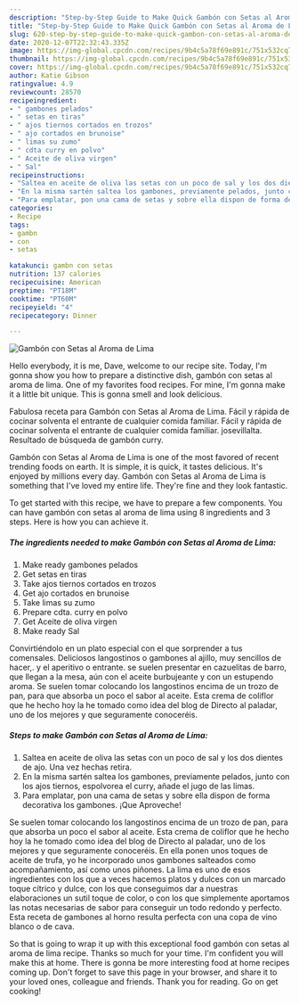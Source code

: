 ```yaml
---
description: "Step-by-Step Guide to Make Quick Gambón con Setas al Aroma de Lima"
title: "Step-by-Step Guide to Make Quick Gambón con Setas al Aroma de Lima"
slug: 620-step-by-step-guide-to-make-quick-gambon-con-setas-al-aroma-de-lima
date: 2020-12-07T22:32:43.335Z
image: https://img-global.cpcdn.com/recipes/9b4c5a78f69e891c/751x532cq70/gambon-con-setas-al-aroma-de-lima-foto-principal.jpg
thumbnail: https://img-global.cpcdn.com/recipes/9b4c5a78f69e891c/751x532cq70/gambon-con-setas-al-aroma-de-lima-foto-principal.jpg
cover: https://img-global.cpcdn.com/recipes/9b4c5a78f69e891c/751x532cq70/gambon-con-setas-al-aroma-de-lima-foto-principal.jpg
author: Katie Gibson
ratingvalue: 4.9
reviewcount: 28570
recipeingredient:
- " gambones pelados"
- " setas en tiras"
- " ajos tiernos cortados en trozos"
- " ajo cortados en brunoise"
- " limas su zumo"
- " cdta curry en polvo"
- " Aceite de oliva virgen"
- " Sal"
recipeinstructions:
- "Saltea en aceite de oliva las setas con un poco de sal y los dos dientes de ajo. Una vez hechas retira."
- "En la misma sartén saltea los gambones, previamente pelados, junto con los ajos tiernos, espolvorea el curry, añade el jugo de las limas."
- "Para emplatar, pon una cama de setas y sobre ella dispon de forma decorativa los gambones. ¡Que Aproveche!"
categories:
- Recipe
tags:
- gambn
- con
- setas

katakunci: gambn con setas 
nutrition: 137 calories
recipecuisine: American
preptime: "PT18M"
cooktime: "PT60M"
recipeyield: "4"
recipecategory: Dinner

---
```



![Gambón con Setas al Aroma de Lima](https://img-global.cpcdn.com/recipes/9b4c5a78f69e891c/751x532cq70/gambon-con-setas-al-aroma-de-lima-foto-principal.jpg)

Hello everybody, it is me, Dave, welcome to our recipe site. Today, I'm gonna show you how to prepare a distinctive dish, gambón con setas al aroma de lima. One of my favorites food recipes. For mine, I'm gonna make it a little bit unique. This is gonna smell and look delicious.

Fabulosa receta para Gambón con Setas al Aroma de Lima. Fácil y rápida de cocinar solventa el entrante de cualquier comida familiar. Fácil y rápida de cocinar solventa el entrante de cualquier comida familiar. josevillalta. Resultado de búsqueda de gambón curry.

Gambón con Setas al Aroma de Lima is one of the most favored of recent trending foods on earth. It is simple, it is quick, it tastes delicious. It's enjoyed by millions every day. Gambón con Setas al Aroma de Lima is something that I've loved my entire life. They're fine and they look fantastic.


To get started with this recipe, we have to prepare a few components. You can have gambón con setas al aroma de lima using 8 ingredients and 3 steps. Here is how you can achieve it.

<!--inarticleads1-->

##### The ingredients needed to make Gambón con Setas al Aroma de Lima:

1. Make ready  gambones pelados
1. Get  setas en tiras
1. Take  ajos tiernos cortados en trozos
1. Get  ajo cortados en brunoise
1. Take  limas su zumo
1. Prepare  cdta. curry en polvo
1. Get  Aceite de oliva virgen
1. Make ready  Sal


Convirtiéndolo en un plato especial con el que sorprender a tus comensales. Deliciosos langostinos o gambones al ajillo, muy sencillos de hacer,. y el aperitivo o entrante. se suelen presentar en cazuelitas de barro, que llegan a la mesa, aún con el aceite burbujeante y con un estupendo aroma. Se suelen tomar colocando los langostinos encima de un trozo de pan, para que absorba un poco el sabor al aceite. Esta crema de coliflor que he hecho hoy la he tomado como idea del blog de Directo al paladar, uno de los mejores y que seguramente conoceréis. 

<!--inarticleads2-->

##### Steps to make Gambón con Setas al Aroma de Lima:

1. Saltea en aceite de oliva las setas con un poco de sal y los dos dientes de ajo. Una vez hechas retira.
1. En la misma sartén saltea los gambones, previamente pelados, junto con los ajos tiernos, espolvorea el curry, añade el jugo de las limas.
1. Para emplatar, pon una cama de setas y sobre ella dispon de forma decorativa los gambones. ¡Que Aproveche!


Se suelen tomar colocando los langostinos encima de un trozo de pan, para que absorba un poco el sabor al aceite. Esta crema de coliflor que he hecho hoy la he tomado como idea del blog de Directo al paladar, uno de los mejores y que seguramente conoceréis. En ella ponen unos toques de aceite de trufa, yo he incorporado unos gambones salteados como acompañamiento, así como unos piñones. La lima es uno de esos ingredientes con los que a veces hacemos platos y dulces con un marcado toque cítrico y dulce, con los que conseguimos dar a nuestras elaboraciones un sutil toque de color, o con los que simplemente aportamos las notas necesarias de sabor para conseguir un todo redondo y perfecto. Esta receta de gambones al horno resulta perfecta con una copa de vino blanco o de cava. 

So that is going to wrap it up with this exceptional food gambón con setas al aroma de lima recipe. Thanks so much for your time. I'm confident you will make this at home. There is gonna be more interesting food at home recipes coming up. Don't forget to save this page in your browser, and share it to your loved ones, colleague and friends. Thank you for reading. Go on get cooking!

